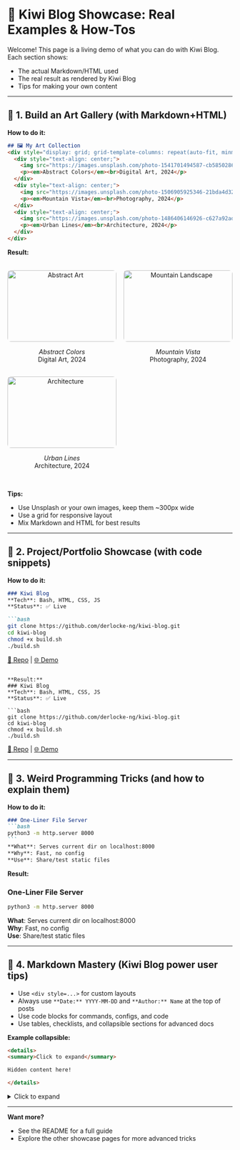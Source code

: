 # 🥝 Kiwi Blog Showcase: Real Examples & How-Tos

Welcome! This page is a living demo of what you can do with Kiwi Blog. Each section shows:
- The actual Markdown/HTML used
- The real result as rendered by Kiwi Blog
- Tips for making your own content

---

## 🎨 1. Build an Art Gallery (with Markdown+HTML)

**How to do it:**
```markdown
## 🖼️ My Art Collection
<div style="display: grid; grid-template-columns: repeat(auto-fit, minmax(220px, 1fr)); gap: 1rem; margin: 2rem 0;">
  <div style="text-align: center;">
    <img src="https://images.unsplash.com/photo-1541701494587-cb58502866ab?w=300&q=80" style="width: 100%; height: 160px; object-fit: cover; border-radius: 8px;" alt="Abstract Art">
    <p><em>Abstract Colors</em><br>Digital Art, 2024</p>
  </div>
  <div style="text-align: center;">
    <img src="https://images.unsplash.com/photo-1506905925346-21bda4d32df4?w=300&q=80" style="width: 100%; height: 160px; object-fit: cover; border-radius: 8px;" alt="Mountain Landscape">
    <p><em>Mountain Vista</em><br>Photography, 2024</p>
  </div>
  <div style="text-align: center;">
    <img src="https://images.unsplash.com/photo-1486406146926-c627a92ad1ab?w=300&q=80" style="width: 100%; height: 160px; object-fit: cover; border-radius: 8px;" alt="Architecture">
    <p><em>Urban Lines</em><br>Architecture, 2024</p>
  </div>
</div>
```

**Result:**
<div style="display: grid; grid-template-columns: repeat(auto-fit, minmax(220px, 1fr)); gap: 1rem; margin: 2rem 0;">
  <div style="text-align: center;">
    <img src="https://images.unsplash.com/photo-1541701494587-cb58502866ab?w=300&q=80" style="width: 100%; height: 160px; object-fit: cover; border-radius: 8px;" alt="Abstract Art">
    <p><em>Abstract Colors</em><br>Digital Art, 2024</p>
  </div>
  <div style="text-align: center;">
    <img src="https://images.unsplash.com/photo-1506905925346-21bda4d32df4?w=300&q=80" style="width: 100%; height: 160px; object-fit: cover; border-radius: 8px;" alt="Mountain Landscape">
    <p><em>Mountain Vista</em><br>Photography, 2024</p>
  </div>
  <div style="text-align: center;">
    <img src="https://images.unsplash.com/photo-1486406146926-c627a92ad1ab?w=300&q=80" style="width: 100%; height: 160px; object-fit: cover; border-radius: 8px;" alt="Architecture">
    <p><em>Urban Lines</em><br>Architecture, 2024</p>
  </div>
</div>

**Tips:**
- Use Unsplash or your own images, keep them ~300px wide
- Use a grid for responsive layout
- Mix Markdown and HTML for best results

---

## 🚀 2. Project/Portfolio Showcase (with code snippets)

**How to do it:**
```markdown
### Kiwi Blog
**Tech**: Bash, HTML, CSS, JS  
**Status**: ✅ Live

```bash
git clone https://github.com/derlocke-ng/kiwi-blog.git
cd kiwi-blog
chmod +x build.sh
./build.sh
```
[🔗 Repo](https://github.com/derlocke-ng/kiwi-blog) | [🌐 Demo](https://derlocke-ng.github.io/kiwi-blog/)
```

**Result:**
### Kiwi Blog
**Tech**: Bash, HTML, CSS, JS  
**Status**: ✅ Live

```bash
git clone https://github.com/derlocke-ng/kiwi-blog.git
cd kiwi-blog
chmod +x build.sh
./build.sh
```
[🔗 Repo](https://github.com/derlocke-ng/kiwi-blog) | [🌐 Demo](https://derlocke-ng.github.io/kiwi-blog/)

---

## 🤖 3. Weird Programming Tricks (and how to explain them)

**How to do it:**
````markdown
### One-Liner File Server
```bash
python3 -m http.server 8000
```
**What**: Serves current dir on localhost:8000  
**Why**: Fast, no config  
**Use**: Share/test static files
````

**Result:**
### One-Liner File Server
```bash
python3 -m http.server 8000
```
**What**: Serves current dir on localhost:8000  
**Why**: Fast, no config  
**Use**: Share/test static files

---

## 📝 4. Markdown Mastery (Kiwi Blog power user tips)

- Use `<div style=...>` for custom layouts
- Always use `**Date:** YYYY-MM-DD` and `**Author:** Name` at the top of posts
- Use code blocks for commands, configs, and code
- Use tables, checklists, and collapsible sections for advanced docs

**Example collapsible:**
```markdown
<details>
<summary>Click to expand</summary>

Hidden content here!

</details>
```
<details>
<summary>Click to expand</summary>

Hidden content here!

</details>

---

**Want more?**
- See the README for a full guide
- Explore the other showcase pages for more advanced tricks
